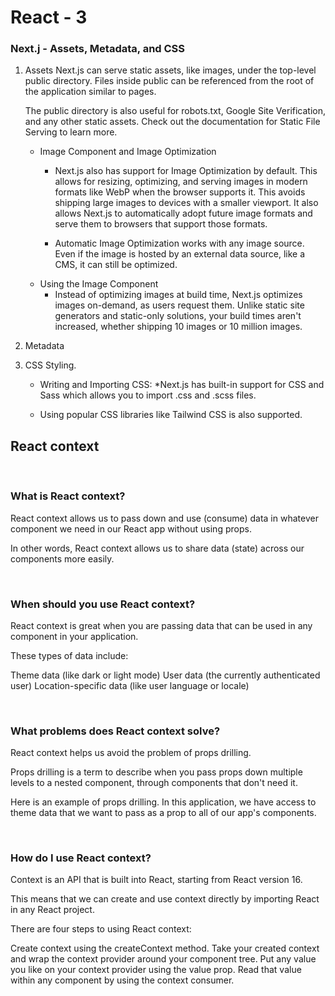 # React - 3

### Next.j - Assets, Metadata, and CSS

1. Assets
    Next.js can serve static assets, like images, under the top-level public directory. Files inside public can be referenced from the root of the application similar to pages.

    The public directory is also useful for robots.txt, Google Site Verification, and any other static assets. Check out the documentation for Static File Serving to learn more.
    * Image Component and Image Optimization
        * Next.js also has support for Image Optimization by default. This allows for resizing, optimizing, and serving images in modern formats like WebP when the browser supports it. This avoids shipping large images to devices with a smaller viewport. It also allows Next.js to automatically adopt future image formats and serve them to browsers that support those formats.

       * Automatic Image Optimization works with any image source. Even if the image is hosted by an external data source, like a CMS, it can still be optimized.
    * Using the Image Component
        * Instead of optimizing images at build time, Next.js optimizes images on-demand, as users request them. Unlike static site generators and static-only solutions, your build times aren't increased, whether shipping 10 images or 10 million images.
2. Metadata
3. CSS Styling.
    * Writing and Importing CSS:
        *Next.js has built-in support for CSS and Sass which allows you to import .css and .scss files.

    * Using popular CSS libraries like Tailwind CSS is also supported.


## React context

<br>

### What is React context?
React context allows us to pass down and use (consume) data in whatever component we need in our React app without using props.

In other words, React context allows us to share data (state) across our components more easily.

<br>

### When should you use React context?
React context is great when you are passing data that can be used in any component in your application.

These types of data include:

Theme data (like dark or light mode)
User data (the currently authenticated user)
Location-specific data (like user language or locale)

<br>

### What problems does React context solve?
React context helps us avoid the problem of props drilling.

Props drilling is a term to describe when you pass props down multiple levels to a nested component, through components that don't need it.

Here is an example of props drilling. In this application, we have access to theme data that we want to pass as a prop to all of our app's components.

<br>

### How do I use React context?
Context is an API that is built into React, starting from React version 16.

This means that we can create and use context directly by importing React in any React project.

There are four steps to using React context:

Create context using the createContext method.
Take your created context and wrap the context provider around your component tree.
Put any value you like on your context provider using the value prop.
Read that value within any component by using the context consumer.